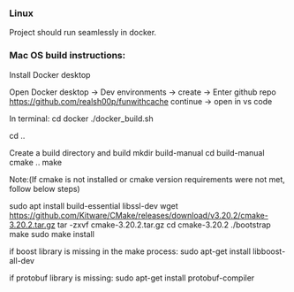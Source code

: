 ### Linux

Project should run seamlessly in docker.


### Mac OS build instructions:

Install Docker desktop

Open Docker desktop -> Dev environments -> create -> Enter github repo
https://github.com/realsh00p/funwithcache
continue -> open in vs code

In terminal:
cd docker
./docker_build.sh

cd ..

Create a build directory and build
mkdir build-manual
cd build-manual
cmake ..
make



Note:(If cmake is not installed or cmake version requirements were not met, follow below steps)

sudo apt install build-essential libssl-dev
wget https://github.com/Kitware/CMake/releases/download/v3.20.2/cmake-3.20.2.tar.gz
tar -zxvf cmake-3.20.2.tar.gz
cd cmake-3.20.2
./bootstrap
make
sudo make install

if boost library is missing in the make process:
sudo apt-get install libboost-all-dev

if protobuf library is missing:
sudo apt-get install protobuf-compiler
